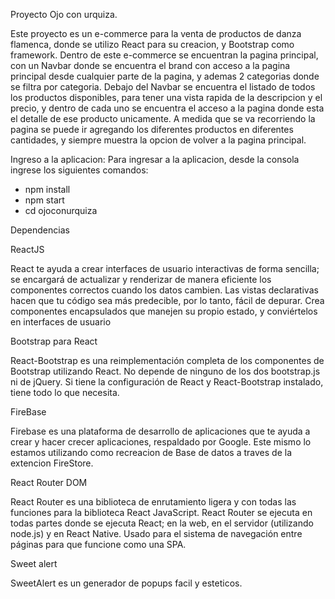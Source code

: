 Proyecto Ojo con urquiza.

Este proyecto es un e-commerce para la venta de productos de danza flamenca, donde se utilizo React para su creacion, y Bootstrap como framework. Dentro de este e-commerce se encuentran la pagina principal, con un Navbar donde se encuentra el brand con acceso a la pagina principal desde cualquier parte de la pagina, y ademas 2 categorias donde se filtra por categoria. Debajo del Navbar se encuentra el listado de todos los productos disponibles, para tener una vista rapida de la descripcion y el precio, y dentro de cada uno se encuentra el acceso a la pagina donde esta el detalle de ese producto unicamente.
A medida que se va recorriendo la pagina se puede ir agregando los diferentes productos en diferentes cantidades, y siempre muestra la opcion de volver a la pagina principal.

Ingreso a la aplicacion:
Para ingresar a la aplicacion, desde la consola ingrese los siguientes comandos:
- npm install
- npm start
- cd ojoconurquiza

Dependencias

ReactJS

React te ayuda a crear interfaces de usuario interactivas de forma sencilla; se encargará de actualizar y renderizar de manera eficiente los componentes correctos cuando los datos cambien. Las vistas declarativas hacen que tu código sea más predecible, por lo tanto, fácil de depurar. Crea componentes encapsulados que manejen su propio estado, y conviértelos en interfaces de usuario


Bootstrap para React

React-Bootstrap es una reimplementación completa de los componentes de Bootstrap utilizando React. No  depende de ninguno de los dos  bootstrap.js ni de jQuery. Si tiene la configuración de React y React-Bootstrap instalado, tiene todo lo que necesita.

FireBase

Firebase es una plataforma de desarrollo de aplicaciones que te ayuda a crear y hacer crecer aplicaciones, respaldado por Google. Este mismo lo estamos utilizando como recreacion de Base de datos a traves de la extencion FireStore.

React Router DOM

React Router es una biblioteca de enrutamiento ligera y con todas las funciones para la biblioteca React JavaScript. React Router se ejecuta en todas partes donde se ejecuta React; en la web, en el servidor (utilizando node.js) y en React Native.
Usado para el sistema de navegación entre páginas para que funcione como una SPA.

Sweet alert

SweetAlert es un generador de popups facil y esteticos.